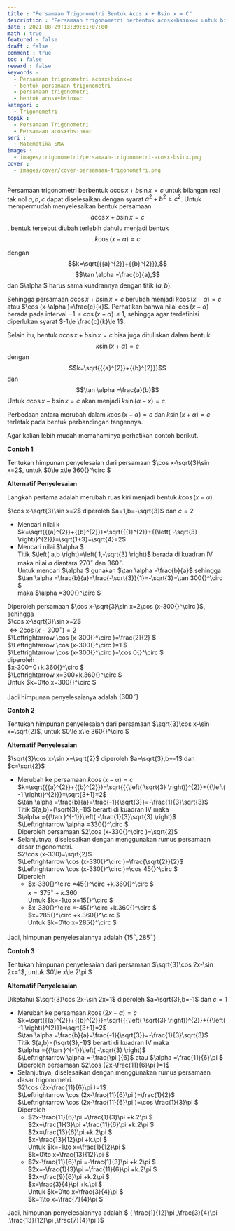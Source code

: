 ```yaml
---
title : "Persamaan Trigonometri Bentuk Acos x + Bsin x = C"
description : "Persamaan trigonometri berbentuk acosx+bsinx=c untuk bilangan real tak nol a,b,c dapat diselesaikan dengan syarat a kuadrat+b kuadrat lebih besar sama dengan c kuadrat. Untuk mempermudah menyelesaikan bentuk persamaan acosx+bsinx=c, bentuk tersebut diubah terlebih dahulu menjadi bentuk kcos(x-p)=c dengan k=a2+b2,tan p=\b/a dan p harus sama kuadrannya dengan titik (a,b)"
date : 2021-08-29T13:39:51+07:00
math : true
featured : false
draft : false
comment : true
toc : false
reward : false
keywords : 
  - Persamaan trigonometri acosx+bsinx=c
  - bentuk persamaan trigonometri
  - persamaan trigonometri 
  - bentuk acosx+bsinx=c
kategori : 
  - Trigonometri
topik :
  - Persamaan Trigonometri
  - Persamaan acosx+bsinx=c
seri : 
  - Matematika SMA
images : 
  - images/trigonometri/persamaan-trigonometri-acosx-bsinx.png
cover : 
  - images/cover/cover-persamaan-trigonometri.png
---
```


Persamaan trigonometri berbentuk $a\cos x+b\sin x=c$ untuk bilangan real tak nol $a,b,c$ dapat diselesaikan dengan syarat ${{a}^{2}}+{{b}^{2}}\ge {{c}^{2}}$. Untuk mempermudah menyelesaikan bentuk persamaan $$a\cos x+b\sin x=c$$, bentuk tersebut diubah terlebih dahulu menjadi bentuk $$k\cos (x-\alpha )=c$$ 

dengan $$k=\sqrt{{{a}^{2}}+{{b}^{2}}},$$ $$\tan \alpha =\frac{b}{a},$$ dan $\alpha $ harus sama kuadrannya dengan titik $\left( a,b \right)$. 

Sehingga persamaan $a\cos x+b\sin x=c$ berubah menjadi $k\cos (x-\alpha )=c$ atau $\cos (x-\alpha )=\frac{c}{k}$. Perhatikan bahwa nilai $\cos (x-\alpha )$ berada pada interval $-1\le \cos \left( x-\alpha  \right)\le 1$, sehingga agar terdefinisi diperlukan syarat $-1\le \frac{c}{k}\le 1$. 

Selain itu, bentuk $a\cos x+b\sin x=c$ bisa juga dituliskan dalam bentuk $$k\sin (x+\alpha )=c$$ dengan $$k=\sqrt{{{a}^{2}}+{{b}^{2}}}$$ dan $$\tan \alpha =\frac{a}{b}$$
Untuk $a\cos x-b\sin x=c$ akan menjadi $k\sin (\alpha -x)=c$. 

Perbedaan antara merubah dalam $k\cos (x-\alpha )=c$ dan  $k\sin (x+\alpha )=c$ terletak pada bentuk perbandingan tangennya.

Agar kalian lebih mudah memahaminya perhatikan contoh berikut.

**Contoh 1**

Tentukan himpunan penyelesaian dari persamaan $\cos x-\sqrt{3}\sin x=2$, untuk $0\le x\le 360{}^\circ $

**Alternatif Penyelesaian**

Langkah pertama adalah merubah ruas kiri menjadi bentuk $k\cos (x-\alpha )$.

$\cos x-\sqrt{3}\sin x=2$ diperoleh $a=1,b=-\sqrt{3}$ dan $c=2$
-	Mencari nilai k
  \
  $k=\sqrt{{{a}^{2}}+{{b}^{2}}}=\sqrt{{{1}^{2}}+{{\left( -\sqrt{3} \right)}^{2}}}=\sqrt{1+3}=\sqrt{4}=2$
- Mencari nilai $\alpha $
  \
  Titik $\left( a,b \right)=\left( 1,-\sqrt{3} \right)$ berada di kuadran IV maka nilai $a$ diantara $270^\circ$ dan $360^\circ$. 
  \
  Untuk mencari $\alpha $ gunakan $\tan \alpha =\frac{b}{a}$ sehingga
  \
  $\tan \alpha =\frac{b}{a}=\frac{-\sqrt{3}}{1}=-\sqrt{3}=\tan 300{}^\circ $ 
  \
  maka $\alpha =300{}^\circ $

Diperoleh persamaan $\cos x-\sqrt{3}\sin x=2\cos (x-300{}^\circ )$, sehingga
\
$\cos x-\sqrt{3}\sin x=2$
\
$\Leftrightarrow 2\cos (x-300{}^\circ )=2$
\
$\Leftrightarrow \cos (x-300{}^\circ )=\frac{2}{2} $ 
\
$\Leftrightarrow \cos (x-300{}^\circ )=1 $
\
$\Leftrightarrow \cos (x-300{}^\circ )=\cos 0{}^\circ $ 
\
diperoleh
\
$x-300=0+k.360{}^\circ $
\
$\Leftrightarrow x=300+k.360{}^\circ $
\
Untuk $k=0\to x=300{}^\circ $

Jadi himpunan penyelesaianya adalah $\{300{}^\circ \}$

**Contoh 2**

Tentukan himpunan penyelesaian dari persamaan $\sqrt{3}\cos x-\sin x=\sqrt{2}$, untuk $0\le x\le 360{}^\circ $

**Alternatif Penyelesaian**

$\sqrt{3}\cos x-\sin x=\sqrt{2}$ diperoleh $a=\sqrt{3},b=-1$ dan $c=\sqrt{2}$
-	Merubah ke persamaan $k\cos (x-\alpha )=c$
  \
  $k=\sqrt{{{a}^{2}}+{{b}^{2}}}=\sqrt{{{\left( \sqrt{3} \right)}^{2}}+{{\left( -1 \right)}^{2}}}=\sqrt{3+1}=2$
  \
  $\tan \alpha =\frac{b}{a}=\frac{-1}{\sqrt{3}}=-\frac{1}{3}\sqrt{3}$
  \
  Titik $(a,b)=(\sqrt{3},-1)$ berarti di kuadran IV maka
  \
  $\alpha ={{\tan }^{-1}}\left( -\frac{1}{3}\sqrt{3} \right)$
  \
  $\Leftrightarrow \alpha =330{}^\circ $
  \
  Diperoleh persamaan $2\cos (x-330{}^\circ )=\sqrt{2}$
- Selanjutnya, diselesaikan dengan menggunakan rumus persamaan dasar trigonometri.
  \
  $2\cos (x-330)=\sqrt{2}$
  \
  $\Leftrightarrow \cos (x-330{}^\circ )=\frac{\sqrt{2}}{2}$
  \
  $\Leftrightarrow \cos (x-330{}^\circ )=\cos 45{}^\circ $
  \
  Diperoleh
  - $x-330{}^\circ =45{}^\circ +k.360{}^\circ $
    \
    $x=375{}^\circ +k.360$
    \
    Untuk $k=-1\to x=15{}^\circ $
  - $x-330{}^\circ =-45{}^\circ +k.360{}^\circ $
    \
    $x=285{}^\circ +k.360{}^\circ $
    \
    Untuk $k=0\to x=285{}^\circ $

Jadi, himpunan penyelesaiannya adalah $\{15{}^\circ ,285{}^\circ \}$

**Contoh 3**

Tentukan himpunan penyelesaian dari persamaan $\sqrt{3}\cos 2x-\sin 2x=1$, untuk $0\le x\le 2\pi $

**Alternatif Penyelesaian**

Diketahui $\sqrt{3}\cos 2x-\sin 2x=1$ diperoleh $a=\sqrt{3},b=-1$ dan $c=1$
- Merubah ke persamaan $k\cos (2x-\alpha )=c$
  \
  $k=\sqrt{{{a}^{2}}+{{b}^{2}}}=\sqrt{{{\left( \sqrt{3} \right)}^{2}}+{{\left( -1 \right)}^{2}}}=\sqrt{3+1}=2$
  \
  $\tan \alpha =\frac{b}{a}=\frac{-1}{\sqrt{3}}=-\frac{1}{3}\sqrt{3}$
  \
  Titik $(a,b)=(\sqrt{3},-1)$ berarti di kuadran IV maka
  \
  $\alpha ={{\tan }^{-1}}\left( -\sqrt{3} \right)$
  \
  $\Leftrightarrow \alpha =-\frac{\pi }{6}$ atau $\alpha =\frac{11}{6}\pi $
  \
  Diperoleh persamaan $2\cos (2x-\frac{11}{6}\pi )=1$
- Selanjutnya, diselesaikan dengan menggunakan rumus persamaan dasar trigonometri.
  \
  $2\cos (2x-\frac{11}{6}\pi )=1$
  \
  $\Leftrightarrow \cos (2x-\frac{11}{6}\pi )=\frac{1}{2}$
  \
  $\Leftrightarrow \cos (2x-\frac{11}{6}\pi )=\cos \frac{1}{3}\pi $
  \
  Diperoleh
  - $2x-\frac{11}{6}\pi =\frac{1}{3}\pi +k.2\pi $
    \
    $2x=\frac{1}{3}\pi +\frac{11}{6}\pi +k.2\pi $
    \
    $2x=\frac{13}{6}\pi +k.2\pi $
    \
    $x=\frac{13}{12}\pi +k.\pi $
    \
    Untuk $k=-1\to x=\frac{1}{12}\pi $
    \
    $k=0\to x=\frac{13}{12}\pi $
  - $2x-\frac{11}{6}\pi =-\frac{1}{3}\pi +k.2\pi $
    \
    $2x=-\frac{1}{3}\pi +\frac{11}{6}\pi +k.2\pi $
    \
    $2x=\frac{9}{6}\pi +k.2\pi $
    \
    $x=\frac{3}{4}\pi +k.\pi $
    \
    Untuk $k=0\to x=\frac{3}{4}\pi $
    \
    $k=1\to x=\frac{7}{4}\pi $

Jadi, himpunan penyelesaiannya adalah $ { \frac{1}{12}\pi ,\frac{3}{4}\pi ,\frac{13}{12}\pi ,\frac{7}{4}\pi  }$
